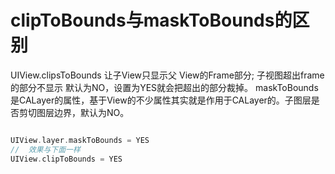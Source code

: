 # clipToBounds与maskToBounds的区别

UIView.clipsToBounds 让子View只显示父 View的Frame部分;
子视图超出frame的部分不显示
默认为NO，设置为YES就会把超出的部分裁掉。
maskToBounds是CALayer的属性，基于View的不少属性其实就是作用于CALayer的。子图层是否剪切图层边界，默认为NO。

``` Objective-C

UIView.layer.maskToBounds = YES
//	效果与下面一样 
UIView.clipToBounds = YES

```